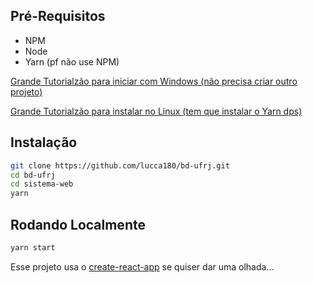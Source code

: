 
## Pré-Requisitos

- NPM
- Node
- Yarn (pf não use NPM)

[Grande Tutorialzão para iniciar com Windows (não precisa criar outro projeto)](https://www.devmedia.com.br/como-instalar-o-node-js-npm-e-o-react-no-windows/40329 "Grande Tutorialzão para iniciar com Windows (não precisa criar outro projeto)")

[Grande Tutorialzão para instalar no Linux  (tem que instalar o Yarn dps)](https://linuxize.com/post/how-to-install-node-js-on-ubuntu-18.04/ "Grande Tutorialzão para instalar no Linux  (tem que instalar o Yarn dps)")

## Instalação

```bash
git clone https://github.com/lucca180/bd-ufrj.git
cd bd-ufrj
cd sistema-web
yarn
```

## Rodando Localmente

```bash
yarn start
```

Esse projeto usa o [create-react-app](https://github.com/facebook/create-react-app) se quiser dar uma olhada...
